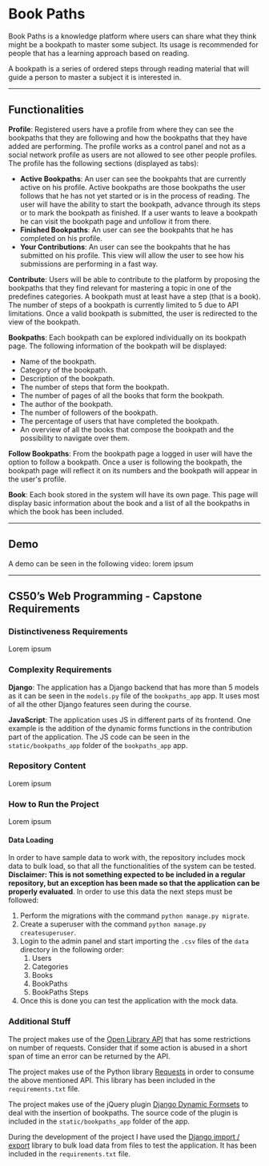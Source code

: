 # Book Paths

Book Paths is a knowledge platform where users can share what they think might be a bookpath to master some subject. Its usage is recommended for people that has a learning approach based on reading.

A bookpath is a series of ordered steps through reading material that will guide a person to master a subject it is interested in.

---

## Functionalities

**Profile**: Registered users have a profile from where they can see the bookpaths that they are following and how the bookpaths that they have added are performing. The profile works as a control panel and not as a social network profile as users are not allowed to see other people profiles. The profile has the following sections (displayed as tabs):

* **Active Bookpaths**: An user can see the bookpahts that are currently active on his profile. Active bookpaths are those bookpaths the user follows that he has not yet started or is in the process of reading. The user will have the ability to start the bookpath, advance through its steps or to mark the bookpath as finished. If a user wants to leave a bookpath he can visit the bookpath page and unfollow it from there.
* **Finished Bookpaths**: An user can see the bookpahts that he has completed on his profile.
* **Your Contributions**: An user can see the bookpahts that he has submitted on his profile. This view will allow the user to see how his submissions are performing in a fast way.

**Contribute**: Users will be able to contribute to the platform by proposing the bookpaths that they find relevant for mastering a topic in one of the predefines categories. A bookpath must at least have a step (that is a book). The number of steps of a bookpath is currently limited to 5 due to API limitations. Once a valid bookpath is submitted, the user is redirected to the view of the bookpath.

**Bookpaths**: Each bookpath can be explored individually on its bookpath page. The following information of the bookpath will be displayed:

* Name of the bookpath.
* Category of the bookpath.
* Description of the bookpath.
* The number of steps that form the bookpath.
* The number of pages of all the books that form the bookpath.
* The author of the bookpath.
* The number of followers of the bookpath.
* The percentage of users that have completed the bookpath.
* An overview of all the books that compose the bookpath and the possibility to navigate over them.

**Follow Bookpaths**: From the bookpath page a logged in user will have the option to follow a bookpath. Once a user is following the bookpath, the bookpath page will reflect it on its numbers and the bookpath will appear in the user's profile.

**Book**: Each book stored in the system will have its own page. This page will display basic information about the book and a list of all the bookpaths in which the book has been included.

---

## Demo

A demo can be seen in the following video: lorem ipsum

---

## CS50’s Web Programming - Capstone Requirements

### Distinctiveness Requirements

Lorem ipsum

### Complexity Requirements

**Django**: The application has a Django backend that has more than 5 models as it can be seen in the `models.py` file of the `bookpaths_app` app. It uses most of all the other Django features seen during the course.

**JavaScript**: The application uses JS in different parts of its frontend. One example is the addition of the dynamic forms functions in the contribution part of the application. The JS code can be seen in the `static/bookpaths_app` folder of the `bookpaths_app` app.

### Repository Content

Lorem ipsum

### How to Run the Project

Lorem ipsum

#### Data Loading

In order to have sample data to work with, the repository includes mock data to bulk load, so that all the functionalities of the system can be tested. **Disclaimer: This is not something expected to be included in a regular repository, but an exception has been made so that the application can be properly evaluated**. In order to use this data the next steps must be followed:

1. Perform the migrations with the command `python manage.py migrate`.
2. Create a superuser with the command `python manage.py createsuperuser`.
3. Login to the admin panel and start importing the `.csv` files of the `data` directory in the following order:
   1. Users
   2. Categories
   3. Books
   4. BookPaths
   5. BookPaths Steps
4. Once this is done you can test the application with the mock data.

### Additional Stuff

The project makes use of the [Open Library API](https://openlibrary.org/developers/api) that has some restrictions on number of requests. Consider that if some action is abused in a short span of time an error can be returned by the API.

The project makes use of the Python library [Requests](https://requests.readthedocs.io/en/master/) in order to consume the above mentioned API. This library has been included in the `requirements.txt` file.

The project makes use of the jQuery plugin [Django Dynamic Formsets](https://github.com/elo80ka/django-dynamic-formset) to deal with the insertion of bookpaths. The source code of the plugin is included in the `static/bookpaths_app` folder of the app.

During the development of the project I have used the [Django import / export](https://django-import-export.readthedocs.io/en/stable/) library to bulk load data from files to test the application. It  has been included in the `requirements.txt` file.
